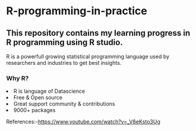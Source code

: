 # R-programming-in-practice
## This repository contains my learning progress in R programming using R studio.
R is a powerfull growing statistical programming language used by researchers and industries to get best insights.
### Why R?
<li>R is language of Datascience</li>
<li>Free & Open source</li>
<li>Great support community & contributions</li>
<li>9000+ packages</li>

References:-https://www.youtube.com/watch?v=_V8eKsto3Ug

